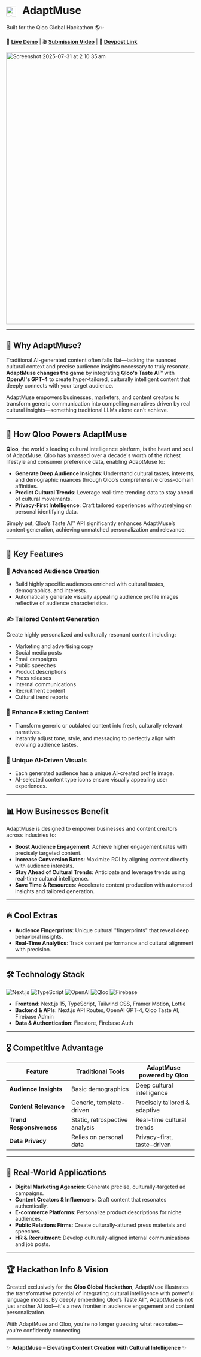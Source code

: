 
<h1>
  <img src="https://github.com/user-attachments/assets/39c13380-474b-469a-a5f9-70a644c660a2" alt="AdaptMuse Logo" width="26" height="26" style="vertical-align:middle;margin-right:10px;">
  AdaptMuse
</h1
  
Built for the Qloo Global Hackathon 🌎✨

📍 **[Live Demo](https://adaptmuse.com)** | 🎬 **[Submission Video](https://www.youtube.com/watch?v=drNThpNWjsY&t=7s)** | 🚀 **[Devpost Link](https://devpost.com/dominicblack-dev?ref_content=user-portfolio&ref_feature=portfolio&ref_medium=global-nav)**

<img width="1470" height="725" alt="Screenshot 2025-07-31 at 2 10 35 am" src="https://github.com/user-attachments/assets/ec1ee6f8-837f-4310-aba0-f100f56e29f7" />


---

## 🎯 Why AdaptMuse?

Traditional AI-generated content often falls flat—lacking the nuanced cultural context and precise audience insights necessary to truly resonate. **AdaptMuse changes the game** by integrating **Qloo's Taste AI™** with **OpenAI's GPT-4** to create hyper-tailored, culturally intelligent content that deeply connects with your target audience.

AdaptMuse empowers businesses, marketers, and content creators to transform generic communication into compelling narratives driven by real cultural insights—something traditional LLMs alone can't achieve.

---

## 🌟 How Qloo Powers AdaptMuse

**Qloo**, the world's leading cultural intelligence platform, is the heart and soul of AdaptMuse. Qloo has amassed over a decade's worth of the richest lifestyle and consumer preference data, enabling AdaptMuse to:

* **Generate Deep Audience Insights**: Understand cultural tastes, interests, and demographic nuances through Qloo’s comprehensive cross-domain affinities.
* **Predict Cultural Trends**: Leverage real-time trending data to stay ahead of cultural movements.
* **Privacy-First Intelligence**: Craft tailored experiences without relying on personal identifying data.

Simply put, Qloo’s Taste AI™ API significantly enhances AdaptMuse’s content generation, achieving unmatched personalization and relevance.

---

## 🚀 Key Features

### 🎯 **Advanced Audience Creation**

* Build highly specific audiences enriched with cultural tastes, demographics, and interests.
* Automatically generate visually appealing audience profile images reflective of audience characteristics.

### ✍️ **Tailored Content Generation**

Create highly personalized and culturally resonant content including:

* Marketing and advertising copy
* Social media posts
* Email campaigns
* Public speeches
* Product descriptions
* Press releases
* Internal communications
* Recruitment content
* Cultural trend reports

### 🔄 **Enhance Existing Content**

* Transform generic or outdated content into fresh, culturally relevant narratives.
* Instantly adjust tone, style, and messaging to perfectly align with evolving audience tastes.

### 🎨 **Unique AI-Driven Visuals**

* Each generated audience has a unique AI-created profile image.
* AI-selected content type icons ensure visually appealing user experiences.

---

## 📊 How Businesses Benefit

AdaptMuse is designed to empower businesses and content creators across industries to:

* **Boost Audience Engagement**: Achieve higher engagement rates with precisely targeted content.
* **Increase Conversion Rates**: Maximize ROI by aligning content directly with audience interests.
* **Stay Ahead of Cultural Trends**: Anticipate and leverage trends using real-time cultural intelligence.
* **Save Time & Resources**: Accelerate content production with automated insights and tailored generation.

---

## 🔥 Cool Extras

* **Audience Fingerprints**: Unique cultural "fingerprints" that reveal deep behavioral insights.
* **Real-Time Analytics**: Track content performance and cultural alignment with precision.

---

## 🛠️ Technology Stack

![Next.js](https://img.shields.io/badge/Next.js-15.3.5-black?style=for-the-badge\&logo=next.js)
![TypeScript](https://img.shields.io/badge/TypeScript-5.0-blue?style=for-the-badge\&logo=typescript)
![OpenAI](https://img.shields.io/badge/OpenAI-GPT--4-green?style=for-the-badge\&logo=openai)
![Qloo](https://img.shields.io/badge/Qloo-Taste_AI-purple?style=for-the-badge)
![Firebase](https://img.shields.io/badge/Firebase-11.10.0-orange?style=for-the-badge\&logo=firebase)

* **Frontend**: Next.js 15, TypeScript, Tailwind CSS, Framer Motion, Lottie
* **Backend & APIs**: Next.js API Routes, OpenAI GPT-4, Qloo Taste AI, Firebase Admin
* **Data & Authentication**: Firestore, Firebase Auth

---

## 🎖️ Competitive Advantage

| Feature                  | Traditional Tools              | AdaptMuse powered by Qloo     |
| ------------------------ | ------------------------------ | ----------------------------- |
| **Audience Insights**    | Basic demographics             | Deep cultural intelligence    |
| **Content Relevance**    | Generic, template-driven       | Precisely tailored & adaptive |
| **Trend Responsiveness** | Static, retrospective analysis | Real-time cultural trends     |
| **Data Privacy**         | Relies on personal data        | Privacy-first, taste-driven   |

---

## 📌 Real-World Applications

* **Digital Marketing Agencies**: Generate precise, culturally-targeted ad campaigns.
* **Content Creators & Influencers**: Craft content that resonates authentically.
* **E-commerce Platforms**: Personalize product descriptions for niche audiences.
* **Public Relations Firms**: Create culturally-attuned press materials and speeches.
* **HR & Recruitment**: Develop culturally-aligned internal communications and job posts.

---

## 🏆 Hackathon Info & Vision

Created exclusively for the **Qloo Global Hackathon**, AdaptMuse illustrates the transformative potential of integrating cultural intelligence with powerful language models. By deeply embedding Qloo’s Taste AI™, AdaptMuse is not just another AI tool—it's a new frontier in audience engagement and content personalization.

With AdaptMuse and Qloo, you're no longer guessing what resonates—you're confidently connecting.

---

✨ **AdaptMuse** – **Elevating Content Creation with Cultural Intelligence** ✨
